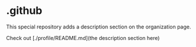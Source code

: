 # .github
This special repository adds a description section on the organization page.

Check out [./profile/README.md](the description section here) 
